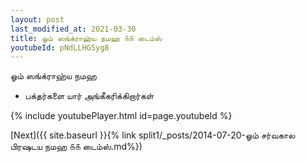 ```yaml
---
layout: post
last_modified_at: 2021-03-30
title: ஓம் ஸங்க்ராஹ்ய நமஹ ௧௧ டைம்ஸ்
youtubeId: pNdLLHG5yg8
---
```

 
 
 ஓம் ஸங்க்ராஹ்ய நமஹ  
 
 -  பக்தர்களை யார் அங்கீகரிக்கிறார்கள் 
 
  
 
  
 
 
 
 
 
 


{% include youtubePlayer.html id=page.youtubeId %}
 
[Next]({{ site.baseurl }}{% link  split1/_posts/2014-07-20-ஓம் சர்வகால பிரஷடய நமஹ ௧௧ டைம்ஸ்.md%})
 

